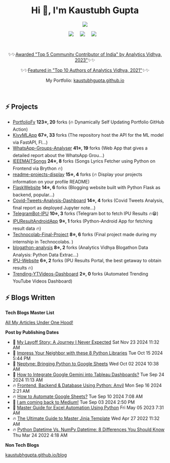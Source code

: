 <h1 align="center">Hi 👋, I'm Kaustubh Gupta</h1>
<p align="center">
<img src="https://github-readme-stats.vercel.app/api?username=kaustubhgupta&show_icons=true&theme=dark&count_private=true&include_all_commits=true&custom_title=Kaustubh%27s%20Stats">
</p>

<p align="center">
  <a target="_blank" href="https://www.linkedin.com/in/kaustubh-gupta"><img src="https://img.shields.io/badge/LinkedIn-0077B5?style=for-the-badge&logo=linkedin&logoColor=white" /></a>&nbsp;&nbsp;&nbsp;&nbsp;
  <a target="_blank" href="https://twitter.com/Kaustubh1828"><img src="https://img.shields.io/badge/Twitter-1DA1F2?style=for-the-badge&logo=twitter&logoColor=white" /></a>&nbsp;&nbsp;&nbsp;&nbsp;
     <a href="https://medium.com/@kaustubhgupta1828"><img src="https://img.shields.io/badge/Medium-12100E?style=for-the-badge&logo=medium&logoColor=white" /></a>&nbsp;&nbsp;&nbsp;&nbsp;
</p>
<br>
<p align="center">
  ✨✨<a href="https://www.analyticsvidhya.com/blog/2024/06/luminary-awards-at-datahack-summit-2024/">Awarded "Top 5 Community Contributor of India" by Analytics Vidhya, 2023"</a>✨✨
</p>
<p align="center">
  ✨✨<a href="https://www.analyticsvidhya.com/blog/2021/12/top-data-science-guest-authors-of-2021/">Featured in "Top 10 Authors of Analytics Vidhya, 2021"</a>✨✨
</p>
<p align="center">
  My Portfolio: <a href="https://kaustubhgupta.github.io">kaustubhgupta.github.io</a>
</p>
<br>

## ⚡ Projects
<!-- PROJECTS START -->
* [PortfolioFy](https://github.com/kaustubhgupta/PortfolioFy) **123⭐, 20** forks (🔥 Dynamically Self Updating Portfolio GitHub Action) 
* [KivyMLApp](https://github.com/kaustubhgupta/KivyMLApp) **67⭐, 33** forks (The repository host the API for the ML model via FastAPI, Fl...) 
* [WhatsApp-Groups-Analyser](https://github.com/kaustubhgupta/WhatsApp-Groups-Analyser) **41⭐, 19** forks (Web App that gives a detailed report about the WhatsApp Grou...) 
* [IEEEMAITSongs](https://github.com/kaustubhgupta/IEEEMAITSongs) **24⭐, 8** forks (Songs Lyrics Fetcher using Python on Frontend via Brython 🔥) 
* [readme-projects-display](https://github.com/kaustubhgupta/readme-projects-display) **15⭐, 4** forks (🔥 Display your projects information on your profile README) 
* [FlaskWebsite](https://github.com/kaustubhgupta/FlaskWebsite) **14⭐, 6** forks (Blogging website built with Python Flask as backend, popular...) 
* [Covid-Tweets-Analysis-Dashboard](https://github.com/kaustubhgupta/Covid-Tweets-Analysis-Dashboard) **14⭐, 4** forks (Covid Tweets Analysis, final report as deployed Jupyter note...) 
* [TelegramBot-IPU](https://github.com/kaustubhgupta/TelegramBot-IPU) **10⭐, 3** forks (Telegram bot to fetch IPU Results 🔥😁) 
* [IPUResultAndroidApp](https://github.com/kaustubhgupta/IPUResultAndroidApp) **9⭐, 1** forks (Python-Android App for fetching result data 🔥) 
* [Technocolab-Final-Project](https://github.com/kaustubhgupta/Technocolab-Final-Project) **8⭐, 6** forks (Final project made during my internship in Technocolabs. ) 
* [blogathon-analysis](https://github.com/kaustubhgupta/blogathon-analysis) **8⭐, 2** forks (Analytics Vidhya Blogathon Data Analysis: Python Data Extrac...) 
* [IPU-Website](https://github.com/kaustubhgupta/IPU-Website) **6⭐, 2** forks (IPU Results Portal, the best getaway to obtain results 🔥) 
* [Trending-YTVideos-Dashboard](https://github.com/kaustubhgupta/Trending-YTVideos-Dashboard) **2⭐, 0** forks (Automated Trending YouTube Videos Dashboard)<!-- PROJECTS END -->
   
## ⚡ Blogs Written

**Tech Blogs Master List**
<p><a href="https://medium.com/@kaustubhgupta1828/all-my-articles-under-one-hood-f1ab2e5eac89"> All My Articles Under One Hood! </a></p>

**Post by Publishing Dates**
<!-- BLOG-POST-LIST:START -->
 - 🌮 [My Layoff Story: A Journey I Never Expected](https://medium.com/@kaustubhgupta1828/my-layoff-story-a-journey-i-never-expected-16d5687cab7c?source=rss-603da2b47f57------2) Sat Nov 23 2024 11:32 AM
 - 🚀 [Impress Your Neighbor with these 8 Python Libraries](https://levelup.gitconnected.com/impress-your-neighbor-with-these-8-python-libraries-50438116d482?source=rss-603da2b47f57------2) Tue Oct 15 2024 5:44 PM
 - 💫 [Neptyne: Bringing Python to Google Sheets](https://levelup.gitconnected.com/neptyne-bringing-python-to-google-sheets-b6bd24b29364?source=rss-603da2b47f57------2) Wed Oct 02 2024 10:38 AM
 - 🚀 [How to Integrate Google Gemini into Tableau Dashboards?](https://www.analyticsvidhya.com/blog/2024/09/integrate-gemini-into-tableau-dashboards/) Tue Sep 24 2024 11:13 AM
 - 🔥 [Frontend, Backend &amp; Database Using Python: Anvil](https://levelup.gitconnected.com/frontend-backend-database-using-python-anvil-defd87145c42?source=rss-603da2b47f57------2) Mon Sep 16 2024 2:21 AM
 - 🔥 [How to Automate Google Sheets?](https://www.analyticsvidhya.com/blog/2024/09/google-sheets-automation/) Tue Sep 10 2024 7:08 AM
 - 💯 [I am coming back to Medium!](https://medium.com/@kaustubhgupta1828/i-am-coming-back-to-medium-14d90a70669a?source=rss-603da2b47f57------2) Tue Sep 03 2024 2:50 PM
 - 🌮 [Master Guide for Excel Automation Using Python](https://www.analyticsvidhya.com/blog/2023/05/master-guide-for-excel-automation-using-python/) Fri May 05 2023 7:31 AM
 - 🔥 [The Ultimate Guide to Master Jinja Template](https://www.analyticsvidhya.com/blog/2022/04/the-ultimate-guide-to-master-jinja-template/) Wed Apr 27 2022 11:32 AM
 - 🔥 [Python Datetime Vs. NumPy Datetime: 8 Differences You Should Know](https://python.plainenglish.io/python-numpy-datetime-8-differences-you-should-know-ecb4111eeeca?source=rss-603da2b47f57------2) Thu Mar 24 2022 4:18 AM<!-- BLOG-POST-LIST:END -->
 
 **Non Tech Blogs**

[kaustubhgupta.github.io/blog](https://kaustubhgupta.github.io/blog/)
